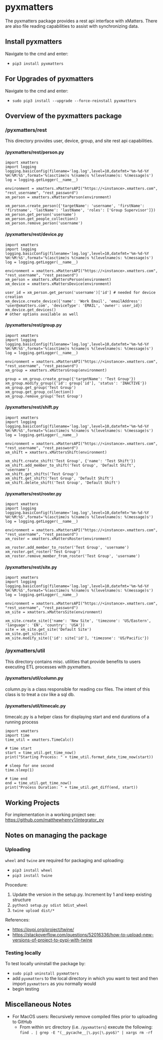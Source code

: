 # pyxmatters
The pyxmatters package provides a rest api interface with xMatters. There are also file reading capabilities to assist with synchronizing data.

## Install pyxmatters
Navigate to the cmd and enter:
* `pip3 install pyxmatters`

## For Upgrades of pyxmatters
Navigate to the cmd and enter:
* `sudo pip3 install --upgrade --force-reinstall pyxmatters`

## Overview of the pyxmatters package

### /pyxmatters/rest
This directory provides user, device, group, and site rest api capabilities.

#### /pyxmatters/rest/person.py
```
import xmatters
import logging
logging.basicConfig(filename='log.log',level=10,datefmt='%m-%d-%Y %H:%M:%S',format='%(asctime)s %(name)s %(levelname)s: %(message)s')
log = logging.getLogger(__name__)

environment = xmatters.xMattersAPI("https://<instance>.xmatters.com", "rest_username", "rest_password")
xm_person = xmatters.xMattersPerson(environment)

xm_person.create_person({'targetName': 'username', 'firstName': 'firstname', 'lastName': 'lastName', 'roles': ['Group Supervisor']})
xm_person.get_person('username')
xm_person.get_people_collection()
xm_person.remove_person('username')
```
#### /pyxmatters/rest/device.py

```
import xmatters
import logging
logging.basicConfig(filename='log.log',level=10,datefmt='%m-%d-%Y %H:%M:%S',format='%(asctime)s %(name)s %(levelname)s: %(message)s')
log = logging.getLogger(__name__)

environment = xmatters.xMattersAPI("https://<instance>.xmatters.com", "rest_username", "rest_password")
xm_person = xmatters.xMattersPerson(environment)
xm_device = xmatters.xMattersDevice(environment)

user_id = xm_person.get_person('username')['id'] # needed for device creation
xm_device.create_device({'name': 'Work Email', 'emailAddress': 'user@xmatters.com', 'deviceType': 'EMAIL', 'owner': user_id})
xm_device.get_devices()
# other options available as well
```

#### /pyxmatters/rest/group.py
```
import xmatters
import logging
logging.basicConfig(filename='log.log',level=10,datefmt='%m-%d-%Y %H:%M:%S',format='%(asctime)s %(name)s %(levelname)s: %(message)s')
log = logging.getLogger(__name__)

environment = xmatters.xMattersAPI("https://<instance>.xmatters.com", "rest_username", "rest_password")
xm_group = xmatters.xMattersGroup(environment)

group = xm_group.create_group({'targetName': 'Test Group'})
xm_group.modify_group({'id': group['id'], 'status': 'INACTIVE'})
xm_group.get_group('Test Group')
xm_group.get_group_collection()
xm_group.remove_group('Test Group')
```

#### /pyxmatters/rest/shift.py

```
import xmatters
import logging
logging.basicConfig(filename='log.log',level=10,datefmt='%m-%d-%Y %H:%M:%S',format='%(asctime)s %(name)s %(levelname)s: %(message)s')
log = logging.getLogger(__name__)

environment = xmatters.xMattersAPI("https://<instance>.xmatters.com", "rest_username", "rest_password")
xm_shift = xmatters.xMattersShift(environment)

xm_shift.create_shift('Test Group', {'name': 'Test Shift'})
xm_shift.add_member_to_shift('Test Group', 'Default Shift', 'username')
xm_shift.get_shifts('Test Group')
xm_shift.get_shift('Test Group', 'Default Shift')
xm_shift.delete_shift('Test Group', 'Default Shift')
```

#### /pyxmatters/rest/roster.py

```
import xmatters
import logging
logging.basicConfig(filename='log.log',level=10,datefmt='%m-%d-%Y %H:%M:%S',format='%(asctime)s %(name)s %(levelname)s: %(message)s')
log = logging.getLogger(__name__)

environment = xmatters.xMattersAPI("https://<instance>.xmatters.com", "rest_username", "rest_password")
xm_roster = xmatters.xMattersRoster(environment)

xm_roster.add_member_to_roster('Test Group', 'username')
xm_roster.get_roster('Test Group')
xm_roster.remove_member_from_roster('Test Group', 'username')
```

#### /pyxmatters/rest/site.py

```
import xmatters
import logging
logging.basicConfig(filename='log.log',level=10,datefmt='%m-%d-%Y %H:%M:%S',format='%(asctime)s %(name)s %(levelname)s: %(message)s')
log = logging.getLogger(__name__)

environment = xmatters.xMattersAPI("https://<instance>.xmatters.com", "rest_username", "rest_password")
xm_site = xmatters.xMattersSite(environment)

xm_site.create_site({'name': 'New Site', 'timezone': 'US/Eastern', 'language': 'EN', 'country': 'USA'})
site = xm_site.get_site('Default Site')
xm_site.get_sites()
xm_site.modify_site({'id': site['id'], 'timezone': 'US/Pacific'})
```

### /pyxmatters/util
This directory contains misc. utilities that provide benefits to users executing ETL processes with pyxmatters.

#### /pyxmatters/util/column.py
column.py is a class responsible for reading csv files. The intent of this class is to treat a csv like a sql db.

#### /pyxmatters/util/timecalc.py
timecalc.py is a helper class for displaying start and end durations of a running process
```
import xmatters
import time
time_util = xmatters.TimeCalc()

# time start
start = time_util.get_time_now()
print("Starting Process: " + time_util.format_date_time_now(start))

# sleep for one second
time.sleep(1)

# time end
end = time_util.get_time_now()
print("Process Duration: " + time_util.get_diff(end, start))
```

## Working Projects
For implementation in a working project see: https://github.com/matthewhenry1/integrator_py

## Notes on managing the package

### Uploading
`wheel` and `twine` are required for packaging and uploading:
* `pip3 install wheel`
* `pip3 install twine`

Procedure:
1. Update the version in the setup.py. Increment by 1 and keep existing structure
2. `python3 setup.py sdist bdist_wheel`
3. `twine upload dist/*`

References:
* https://pypi.org/project/twine/
* https://stackoverflow.com/questions/52016336/how-to-upload-new-versions-of-project-to-pypi-with-twine

### Testing locally
To test locally uninstall the package by:
* `sudo pip3 uninstall pyxmatters`
* add `pyxmatters` to the local directory in which you want to test and then import `pyxmatters` as you normally would
* begin testing

## Miscellaneous Notes
* For MacOS users: Recursively remove compiled files prior to uploading to GitHub
    * From within src directory (i.e. `/pyxmatters`) execute the following: `find . | grep -E "(__pycache__|\.pyc|\.pyo$)" | xargs rm -rf`
